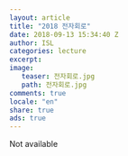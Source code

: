 ```yaml
---
layout: article
title: "2018 전자회로"
date: 2018-09-13 15:34:40 Z
author: ISL
categories: lecture
excerpt: 
image:
   teaser: 전자회로.jpg
   path: 전자회로.jpg
comments: true
locale: "en"
share: true
ads: true
--- 
```


Not available